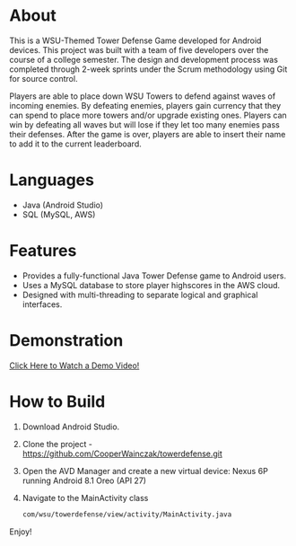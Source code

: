 # About

This is a WSU-Themed Tower Defense Game developed for Android devices. This project was built with a team of five developers over the course of a college semester. The design and development process was completed through 2-week sprints under the Scrum methodology using Git for source control.

Players are able to place down WSU Towers to defend against waves of incoming enemies. By defeating enemies, players gain currency that they can spend to place more towers and/or upgrade existing ones. Players can win by defeating all waves but will lose if they let too many enemies pass their defenses. After the game is over, players are able to insert their name to add it to the current leaderboard.

# Languages

* Java (Android Studio)
* SQL (MySQL, AWS)

# Features
* Provides a fully-functional Java Tower Defense game to Android users.
* Uses a MySQL database to store player highscores in the AWS cloud.
* Designed with multi-threading to separate logical and graphical interfaces.

# Demonstration

[Click Here to Watch a Demo Video!](https://www.youtube.com/watch?v=IHWJn54g9U0&t=2s&ab_channel=Mero3379)

# How to Build

1. Download Android Studio.
2. Clone the project - https://github.com/CooperWainczak/towerdefense.git
3. Open the AVD Manager and create a new virtual device: Nexus 6P running Android 8.1 Oreo (API 27)
4. Navigate to the MainActivity class

   ```sh
   com/wsu/towerdefense/view/activity/MainActivity.java
   ```
   
Enjoy!

